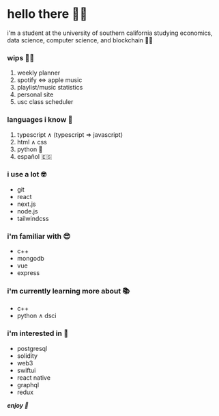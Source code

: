 # hello there 👋🏼

i'm a student at the university of southern california studying economics, data science, computer science, and blockchain ✌🏼

### wips 💪🏼

1. weekly planner
1. spotify ⇔ apple music
1. playlist/music statistics
1. personal site
1. usc class scheduler

### languages i know 🧠

1. typescript ∧ (typescript ⇒ javascript)
1. html ∧ css
1. python 🐍
1. español 🇪🇸

### i use a lot 🤓

- git
- react
- next.js
- node.js
- tailwindcss

### i'm familiar with 😎

- c++
- mongodb
- vue
- express

### i'm currently learning more about 📚

- c++
- python ∧ dsci

### i'm interested in 👀

- postgresql
- solidity
- web3
- swiftui
- react native
- graphql
- redux

**_enjoy 🤩_**
